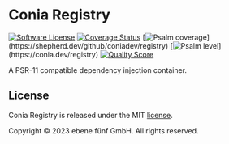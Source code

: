 Conia Registry
==============

[![Software License](https://img.shields.io/badge/license-MIT-brightgreen.svg)](LICENSE.md)
[![Coverage Status](https://img.shields.io/scrutinizer/coverage/g/coniadev/registry.svg)](https://scrutinizer-ci.com/g/coniadev/registry/code-structure)
[![Psalm coverage](https://shepherd.dev/github/coniadev/registry/coverage.svg?)](https://shepherd.dev/github/coniadev/registry)
[![Psalm level](https://shepherd.dev/github/coniadev/registry/level.svg?)](https://conia.dev/registry)
[![Quality Score](https://img.shields.io/scrutinizer/g/coniadev/registry.svg)](https://scrutinizer-ci.com/g/coniadev/registry)

A PSR-11 compatible dependency injection container.

## License

Conia Registry is released under the MIT [license](LICENSE.md).

Copyright © 2023 ebene fünf GmbH. All rights reserved.
